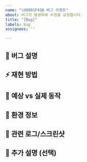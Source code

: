 ```yaml
---
name: "\U0001F41B 버그 리포트"
about: 버그가 발생하여 수정을 요청합니다.
title: "[Bug]"
labels: bug
assignees: ''

---
```


## 🐛 버그 설명
<!---어떤 문제가 발생했는지 간단히 작성해주세요.--->

## ⚡ 재현 방법
<!---
버그를 재현하는 단계:
1. ...
2. ...
3. ...
--->

## 📸 예상 vs 실제 동작
<!---
- **예상 동작:** (정상적으로 동작했을 때 기대하는 결과)
- **실제 동작:** (버그가 발생했을 때의 결과)
--->

## 🧩 환경 정보
<!---
- OS: (예: Ubuntu 22.04, Windows 11)
- 런타임/프레임워크 버전: (예: JDK 17, Spring Boot 3.2)
- DB/외부 서비스: (예: PostgreSQL 15, Redis 7)
- 기타 환경 정보: ...
--->

## 🔗 관련 로그/스크린샷
<!---오류 로그나 관련 스크린샷이 있다면 첨부해주세요.--->

## 📌 추가 설명 (선택)
<!---추가로 공유할 내용이 있다면 작성해주세요.--->
